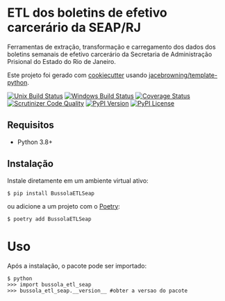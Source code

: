 # ETL dos boletins de efetivo carcerário da SEAP/RJ

Ferramentas de extração, transformação e carregamento dos dados dos boletins semanais de efetivo carcerário da Secretaria de Administração Prisional do Estado do Rio de Janeiro.

Este projeto foi gerado com [cookiecutter](https://github.com/audreyr/cookiecutter) usando [jacebrowning/template-python](https://github.com/jacebrowning/template-python).

[![Unix Build Status](https://img.shields.io/travis/inova-mprj/bussola-etl-seap.svg?label=unix)](https://travis-ci.org/inova-mprj/bussola-etl-seap)
[![Windows Build Status](https://img.shields.io/appveyor/ci/inova-mprj/bussola-etl-seap.svg?label=windows)](https://ci.appveyor.com/project/inova-mprj/bussola-etl-seap)
[![Coverage Status](https://img.shields.io/coveralls/inova-mprj/bussola-etl-seap.svg)](https://coveralls.io/r/inova-mprj/bussola-etl-seap)
[![Scrutinizer Code Quality](https://img.shields.io/scrutinizer/g/inova-mprj/bussola-etl-seap.svg)](https://scrutinizer-ci.com/g/inova-mprj/bussola-etl-seap)
[![PyPI Version](https://img.shields.io/pypi/v/BussolaETLSeap.svg)](https://pypi.org/project/BussolaETLSeap)
[![PyPI License](https://img.shields.io/pypi/l/BussolaETLSeap.svg)](https://pypi.org/project/BussolaETLSeap)

## Requisitos

* Python 3.8+

## Instalação

Instale diretamente em um ambiente virtual ativo:

```text
$ pip install BussolaETLSeap
```

ou adicione a um projeto com o [Poetry](https://poetry.eustace.io/):

```text
$ poetry add BussolaETLSeap
```

# Uso

Após a instalação, o pacote pode ser importado:

```text
$ python
>>> import bussola_etl_seap
>>> bussola_etl_seap.__version__ #obter a versao do pacote
```
